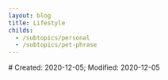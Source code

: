 ```yaml
---
layout: blog
title: Lifestyle
childs:
  - /subtopics/personal
  - /subtopics/pet-phrase
---
```

<span class="hidden-text"># Created: 2020-12-05; Modified: 2020-12-05</span>

